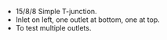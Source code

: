 - 15/8/8 Simple T-junction.
- Inlet on left, one outlet at bottom, one at top.
- To test multiple outlets.
